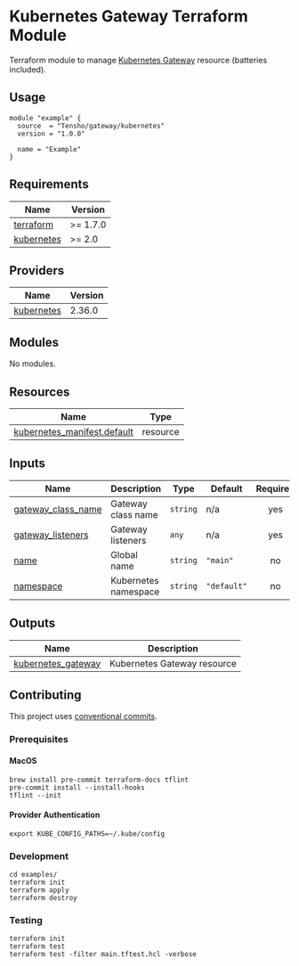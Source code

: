 # Kubernetes Gateway Terraform Module

Terraform module to manage [Kubernetes Gateway](https://kubernetes.io/docs/concepts/services-networking/gateway/) resource (batteries included).

## Usage

```hcl
module "example" {
  source  = "Tensho/gateway/kubernetes"
  version = "1.0.0"

  name = "Example"
}
```

<!-- BEGIN_TF_DOCS -->
## Requirements

| Name | Version |
|------|---------|
| <a name="requirement_terraform"></a> [terraform](#requirement\_terraform) | >= 1.7.0 |
| <a name="requirement_kubernetes"></a> [kubernetes](#requirement\_kubernetes) | >= 2.0 |

## Providers

| Name | Version |
|------|---------|
| <a name="provider_kubernetes"></a> [kubernetes](#provider\_kubernetes) | 2.36.0 |

## Modules

No modules.

## Resources

| Name | Type |
|------|------|
| [kubernetes_manifest.default](https://registry.terraform.io/providers/hashicorp/kubernetes/latest/docs/resources/manifest) | resource |

## Inputs

| Name | Description | Type | Default | Required |
|------|-------------|------|---------|:--------:|
| <a name="input_gateway_class_name"></a> [gateway\_class\_name](#input\_gateway\_class\_name) | Gateway class name | `string` | n/a | yes |
| <a name="input_gateway_listeners"></a> [gateway\_listeners](#input\_gateway\_listeners) | Gateway listeners | `any` | n/a | yes |
| <a name="input_name"></a> [name](#input\_name) | Global name | `string` | `"main"` | no |
| <a name="input_namespace"></a> [namespace](#input\_namespace) | Kubernetes namespace | `string` | `"default"` | no |

## Outputs

| Name | Description |
|------|-------------|
| <a name="output_kubernetes_gateway"></a> [kubernetes\_gateway](#output\_kubernetes\_gateway) | Kubernetes Gateway resource |
<!-- END_TF_DOCS -->

## Contributing

This project uses [conventional commits](https://www.conventionalcommits.org/en/v1.0.0/).

### Prerequisites

#### MacOS

```shell
brew install pre-commit terraform-docs tflint
pre-commit install --install-hooks
tflint --init
```

#### Provider Authentication

```shell
export KUBE_CONFIG_PATHS=~/.kube/config
```

### Development

```shell
cd examples/
terraform init
terraform apply
terraform destroy
```

### Testing

```shell
terraform init
terraform test
terraform test -filter main.tftest.hcl -verbose
```
